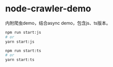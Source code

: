 # node-crawler-demo
内附爬虫demo，结合async demo，包含js、ts版本。

```bash
npm run start:js
# or
yarn start:js
```

```bash
npm run start:ts
# or
yarn start:ts
```